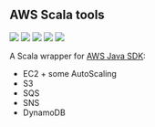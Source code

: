## AWS Scala tools

[![](https://travis-ci.org/ohnosequences/aws-scala-tools.svg?branch=master)](https://travis-ci.org/ohnosequences/aws-scala-tools)
[![](https://img.shields.io/codacy/441155fcef304bbdb7054dbde04ec172.svg)](https://www.codacy.com/app/era7/aws-scala-tools)
[![](https://img.shields.io/github/release/ohnosequences/aws-scala-tools.svg)](https://github.com/ohnosequences/aws-scala-tools/releases/latest)
[![](https://img.shields.io/badge/license-AGPLv3-blue.svg)](https://tldrlegal.com/license/gnu-affero-general-public-license-v3-%28agpl-3.0%29)
[![](https://img.shields.io/badge/contact-gitter_chat-dd1054.svg)](https://gitter.im/ohnosequences/aws-scala-tools)


A Scala wrapper for [AWS Java SDK](https://github.com/aws/aws-sdk-java):

* EC2 + some AutoScaling
* S3
* SQS
* SNS
* DynamoDB
